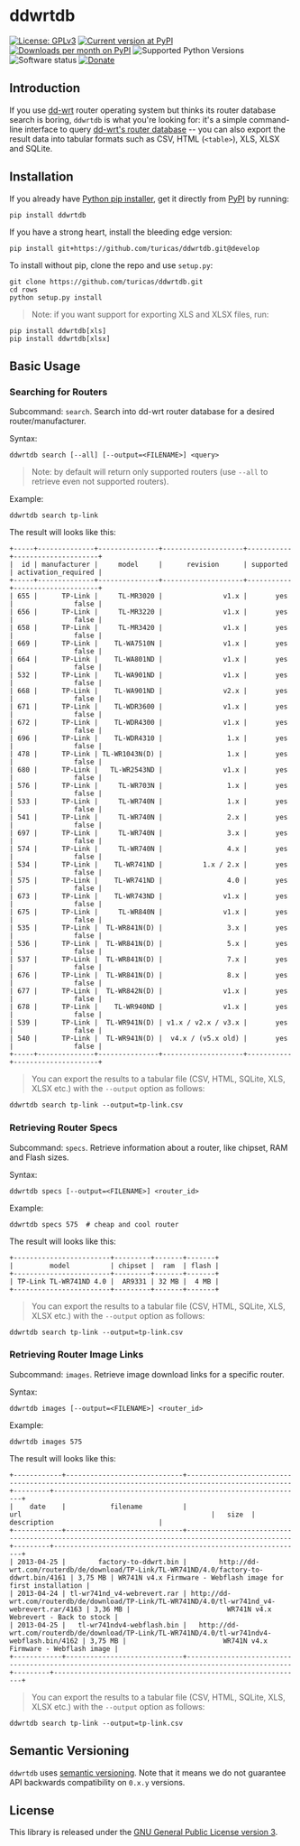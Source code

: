 # ddwrtdb

[![License: GPLv3](https://img.shields.io/pypi/l/ddwrtdb.svg)](https://github.com/turicas/ddwrtdb/blob/develop/LICENSE)
[![Current version at PyPI](https://img.shields.io/pypi/v/ddwrtdb.svg)](https://pypi.python.org/pypi/ddwrtdb)
[![Downloads per month on PyPI](https://img.shields.io/pypi/dm/ddwrtdb.svg)](https://pypi.python.org/pypi/ddwrtdb)
![Supported Python Versions](https://img.shields.io/pypi/pyversions/ddwrtdb.svg)
![Software status](https://img.shields.io/pypi/status/ddwrtdb.svg)
[![Donate](https://img.shields.io/gratipay/turicas.svg?style=social&label=Donate)](https://www.gratipay.com/turicas)


## Introduction

If you use [dd-wrt](http://dd-wrt.com/) router operating system but thinks its
router database search is boring, `ddwrtdb` is what you're looking for: it's a
simple command-line interface to query [dd-wrt's router
database](http://dd-wrt.com/site/support/router-database) -- you can also
export the result data into tabular formats such as CSV, HTML (`<table>`), XLS,
XLSX and SQLite.


## Installation

If you already have [Python pip installer](https://pypi.python.org/pypi/pip),
get it directly from [PyPI](http://pypi.python.org/pypi/ddwrtdb) by running:

    pip install ddwrtdb

If you have a strong heart, install the bleeding edge version:

    pip install git+https://github.com/turicas/ddwrtdb.git@develop

To install without pip, clone the repo and use `setup.py`:

    git clone https://github.com/turicas/ddwrtdb.git
    cd rows
    python setup.py install


> Note: if you want support for exporting XLS and XLSX files, run:

    pip install ddwrtdb[xls]
    pip install ddwrtdb[xlsx]


## Basic Usage

### Searching for Routers

Subcommand: `search`. Search into dd-wrt router database for a desired
router/manufacturer.

Syntax:

    ddwrtdb search [--all] [--output=<FILENAME>] <query>

> Note: by default will return only supported routers (use `--all` to retrieve
> even not supported routers).

Example:

    ddwrtdb search tp-link

The result will looks like this:

    +-----+--------------+---------------+--------------------+-----------+---------------------+
    |  id | manufacturer |     model     |      revision      | supported | activation_required |
    +-----+--------------+---------------+--------------------+-----------+---------------------+
    | 655 |      TP-Link |     TL-MR3020 |               v1.x |       yes |               false |
    | 656 |      TP-Link |     TL-MR3220 |               v1.x |       yes |               false |
    | 658 |      TP-Link |     TL-MR3420 |               v1.x |       yes |               false |
    | 669 |      TP-Link |    TL-WA7510N |               v1.x |       yes |               false |
    | 664 |      TP-Link |    TL-WA801ND |               v1.x |       yes |               false |
    | 532 |      TP-Link |    TL-WA901ND |               v1.x |       yes |               false |
    | 668 |      TP-Link |    TL-WA901ND |               v2.x |       yes |               false |
    | 671 |      TP-Link |    TL-WDR3600 |               v1.x |       yes |               false |
    | 672 |      TP-Link |    TL-WDR4300 |               v1.x |       yes |               false |
    | 696 |      TP-Link |    TL-WDR4310 |                1.x |       yes |               false |
    | 478 |      TP-Link | TL-WR1043N(D) |                1.x |       yes |               false |
    | 680 |      TP-Link |   TL-WR2543ND |               v1.x |       yes |               false |
    | 576 |      TP-Link |     TL-WR703N |                1.x |       yes |               false |
    | 533 |      TP-Link |     TL-WR740N |                1.x |       yes |               false |
    | 541 |      TP-Link |     TL-WR740N |                2.x |       yes |               false |
    | 697 |      TP-Link |     TL-WR740N |                3.x |       yes |               false |
    | 574 |      TP-Link |     TL-WR740N |                4.x |       yes |               false |
    | 534 |      TP-Link |    TL-WR741ND |          1.x / 2.x |       yes |               false |
    | 575 |      TP-Link |    TL-WR741ND |                4.0 |       yes |               false |
    | 673 |      TP-Link |    TL-WR743ND |               v1.x |       yes |               false |
    | 675 |      TP-Link |     TL-WR840N |               v1.x |       yes |               false |
    | 535 |      TP-Link |  TL-WR841N(D) |                3.x |       yes |               false |
    | 536 |      TP-Link |  TL-WR841N(D) |                5.x |       yes |               false |
    | 537 |      TP-Link |  TL-WR841N(D) |                7.x |       yes |               false |
    | 676 |      TP-Link |  TL-WR841N(D) |                8.x |       yes |               false |
    | 677 |      TP-Link |  TL-WR842N(D) |               v1.x |       yes |               false |
    | 678 |      TP-Link |    TL-WR940ND |               v1.x |       yes |               false |
    | 539 |      TP-Link |  TL-WR941N(D) | v1.x / v2.x / v3.x |       yes |               false |
    | 540 |      TP-Link |  TL-WR941N(D) |  v4.x / (v5.x old) |       yes |               false |
    +-----+--------------+---------------+--------------------+-----------+---------------------+


> You can export the results to a tabular file (CSV, HTML, SQLite, XLS, XLSX
> etc.) with the `--output` option as follows:

    ddwrtdb search tp-link --output=tp-link.csv


### Retrieving Router Specs

Subcommand: `specs`. Retrieve information about a router, like chipset, RAM and
Flash sizes.

Syntax:

    ddwrtdb specs [--output=<FILENAME>] <router_id>

Example:

    ddwrtdb specs 575  # cheap and cool router

The result will looks like this:

    +------------------------+---------+-------+-------+
    |         model          | chipset |  ram  | flash |
    +------------------------+---------+-------+-------+
    | TP-Link TL-WR741ND 4.0 |  AR9331 | 32 MB |  4 MB |
    +------------------------+---------+-------+-------+

> You can export the results to a tabular file (CSV, HTML, SQLite, XLS, XLSX
> etc.) with the `--output` option as follows:

    ddwrtdb search tp-link --output=tp-link.csv


### Retrieving Router Image Links

Subcommand: `images`. Retrieve image download links for a specific router.

Syntax:

    ddwrtdb images [--output=<FILENAME>] <router_id>

Example:

    ddwrtdb images 575

The result will looks like this:

    +------------+-----------------------------+------------------------------------------------------------------------------------------------+---------+--------------------------------------------------------------+
    |    date    |           filename          |                                              url                                               |   size  |                         description                          |
    +------------+-----------------------------+------------------------------------------------------------------------------------------------+---------+--------------------------------------------------------------+
    | 2013-04-25 |        factory-to-ddwrt.bin |        http://dd-wrt.com/routerdb/de/download/TP-Link/TL-WR741ND/4.0/factory-to-ddwrt.bin/4161 | 3,75 MB | WR741N v4.x Firmware - Webflash image for first installation |
    | 2013-04-24 | tl-wr741nd_v4-webrevert.rar | http://dd-wrt.com/routerdb/de/download/TP-Link/TL-WR741ND/4.0/tl-wr741nd_v4-webrevert.rar/4163 | 3,36 MB |                        WR741N v4.x Webrevert - Back to stock |
    | 2013-04-25 |   tl-wr741ndv4-webflash.bin |   http://dd-wrt.com/routerdb/de/download/TP-Link/TL-WR741ND/4.0/tl-wr741ndv4-webflash.bin/4162 | 3,75 MB |                        WR741N v4.x Firmware - Webflash image |
    +------------+-----------------------------+------------------------------------------------------------------------------------------------+---------+--------------------------------------------------------------+


> You can export the results to a tabular file (CSV, HTML, SQLite, XLS, XLSX
> etc.) with the `--output` option as follows:

    ddwrtdb search tp-link --output=tp-link.csv


## Semantic Versioning

`ddwrtdb` uses [semantic versioning](http://semver.org). Note that it means we
do not guarantee API backwards compatibility on `0.x.y` versions.


## License

This library is released under the [GNU General Public License version
3](http://www.gnu.org/licenses/gpl-3.0.html).
